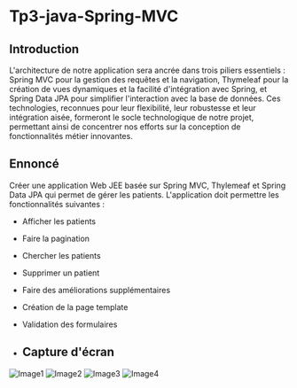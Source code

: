 # Tp3-java-Spring-MVC
## Introduction
L'architecture de notre application sera ancrée dans trois piliers essentiels : Spring MVC pour la gestion des requêtes et la navigation, Thymeleaf pour la création de vues dynamiques et la facilité d'intégration avec Spring, et Spring Data JPA pour simplifier l'interaction avec la base de données.
Ces technologies, reconnues pour leur flexibilité, leur robustesse et leur intégration aisée, formeront le socle technologique de notre projet, permettant ainsi de concentrer nos efforts sur la conception de fonctionnalités métier innovantes.


## Ennoncé
Créer une application Web JEE basée sur Spring MVC, Thylemeaf et Spring Data JPA qui permet de gérer les patients. L'application doit permettre les fonctionnalités suivantes :
 - Afficher les patients
 - Faire la pagination
 - Chercher les patients
 - Supprimer un patient
 - Faire des améliorations supplémentaires
 - Création de la page template
 - Validation des formulaires

 - ## Capture d'écran
![Image1](https://github.com/HamzaKarkouri/Tp3-java-Spring-MVC/assets/90202566/dffcb790-c5a5-480c-93cd-bc07a4cf1131)
![Image2](https://github.com/HamzaKarkouri/Tp3-java-Spring-MVC/assets/90202566/2f48f99b-edd3-429a-b577-060db1f7645c)
![Image3](https://github.com/HamzaKarkouri/Tp3-java-Spring-MVC/assets/90202566/60c23f96-542a-4e17-9045-d04e518af4de)
![Image4](https://github.com/HamzaKarkouri/Tp3-java-Spring-MVC/assets/90202566/ba4c5fd9-9145-4239-9202-bb2b39e17869)


